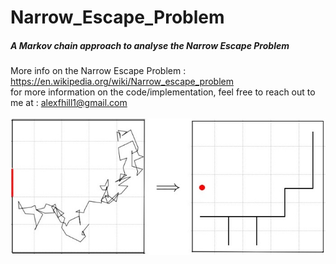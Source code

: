 # Narrow_Escape_Problem
##### A Markov chain approach to analyse the Narrow Escape Problem <br/>
More info on the Narrow Escape Problem : https://en.wikipedia.org/wiki/Narrow_escape_problem <br/>
for more information on the code/implementation, feel free to reach out to me at : alexfhill1@gmail.com <br/>
<br/>
![Narrow Escape](narrow_escape_method3.jpg)
